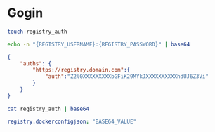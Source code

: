 # Gogin

```sh
touch registry_auth
```

```sh
echo -n "{REGISTRY_USERNAME}:{REGISTRY_PASSWORD}" | base64
```

```json
{
    "auths": {
        "https://registry.domain.com":{
            "auth":"Z2l0XXXXXXXXXbGFiK29MYkJXXXXXXXXXXhdUJ6Z3Vi"
        }
    }
}

```

```sh
cat registry_auth | base64
```

```yaml
registry.dockerconfigjson: "BASE64_VALUE"
```